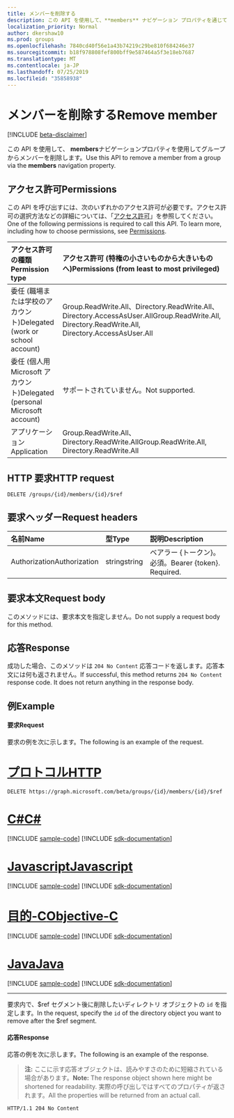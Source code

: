 ```yaml
---
title: メンバーを削除する
description: この API を使用して、**members** ナビゲーション プロパティを通じて Office 365 のグループ、セキュリティ グループ、メールが有効なセキュリティ グループからメンバーを削除できます。ユーザーや他のグループを削除できます。
localization_priority: Normal
author: dkershaw10
ms.prod: groups
ms.openlocfilehash: 7840cd40f56e1a43b74219c29be810f684246e37
ms.sourcegitcommit: b18f978808fef800bff9e587464a5f3e18eb7687
ms.translationtype: MT
ms.contentlocale: ja-JP
ms.lasthandoff: 07/25/2019
ms.locfileid: "35858938"
---
```

# <a name="remove-member"></a><span data-ttu-id="8b4ad-104">メンバーを削除する</span><span class="sxs-lookup"><span data-stu-id="8b4ad-104">Remove member</span></span>

[!INCLUDE [beta-disclaimer](../../includes/beta-disclaimer.md)]

<span data-ttu-id="8b4ad-105">この API を使用して、 **members**ナビゲーションプロパティを使用してグループからメンバーを削除します。</span><span class="sxs-lookup"><span data-stu-id="8b4ad-105">Use this API to remove a member from a group via the **members** navigation property.</span></span>

## <a name="permissions"></a><span data-ttu-id="8b4ad-106">アクセス許可</span><span class="sxs-lookup"><span data-stu-id="8b4ad-106">Permissions</span></span>
<span data-ttu-id="8b4ad-p102">この API を呼び出すには、次のいずれかのアクセス許可が必要です。アクセス許可の選択方法などの詳細については、「[アクセス許可](/graph/permissions-reference)」を参照してください。</span><span class="sxs-lookup"><span data-stu-id="8b4ad-p102">One of the following permissions is required to call this API. To learn more, including how to choose permissions, see [Permissions](/graph/permissions-reference).</span></span>

|<span data-ttu-id="8b4ad-109">アクセス許可の種類</span><span class="sxs-lookup"><span data-stu-id="8b4ad-109">Permission type</span></span>      | <span data-ttu-id="8b4ad-110">アクセス許可 (特権の小さいものから大きいものへ)</span><span class="sxs-lookup"><span data-stu-id="8b4ad-110">Permissions (from least to most privileged)</span></span>              |
|:--------------------|:---------------------------------------------------------|
|<span data-ttu-id="8b4ad-111">委任 (職場または学校のアカウント)</span><span class="sxs-lookup"><span data-stu-id="8b4ad-111">Delegated (work or school account)</span></span> | <span data-ttu-id="8b4ad-112">Group.ReadWrite.All、Directory.ReadWrite.All、Directory.AccessAsUser.All</span><span class="sxs-lookup"><span data-stu-id="8b4ad-112">Group.ReadWrite.All, Directory.ReadWrite.All, Directory.AccessAsUser.All</span></span> |
|<span data-ttu-id="8b4ad-113">委任 (個人用 Microsoft アカウント)</span><span class="sxs-lookup"><span data-stu-id="8b4ad-113">Delegated (personal Microsoft account)</span></span> | <span data-ttu-id="8b4ad-114">サポートされていません。</span><span class="sxs-lookup"><span data-stu-id="8b4ad-114">Not supported.</span></span> |
|<span data-ttu-id="8b4ad-115">アプリケーション</span><span class="sxs-lookup"><span data-stu-id="8b4ad-115">Application</span></span> | <span data-ttu-id="8b4ad-116">Group.ReadWrite.All、Directory.ReadWrite.All</span><span class="sxs-lookup"><span data-stu-id="8b4ad-116">Group.ReadWrite.All, Directory.ReadWrite.All</span></span> |

## <a name="http-request"></a><span data-ttu-id="8b4ad-117">HTTP 要求</span><span class="sxs-lookup"><span data-stu-id="8b4ad-117">HTTP request</span></span>
<!-- { "blockType": "ignored" } -->
```http
DELETE /groups/{id}/members/{id}/$ref
```

## <a name="request-headers"></a><span data-ttu-id="8b4ad-118">要求ヘッダー</span><span class="sxs-lookup"><span data-stu-id="8b4ad-118">Request headers</span></span>
| <span data-ttu-id="8b4ad-119">名前</span><span class="sxs-lookup"><span data-stu-id="8b4ad-119">Name</span></span>       | <span data-ttu-id="8b4ad-120">型</span><span class="sxs-lookup"><span data-stu-id="8b4ad-120">Type</span></span> | <span data-ttu-id="8b4ad-121">説明</span><span class="sxs-lookup"><span data-stu-id="8b4ad-121">Description</span></span>|
|:---------------|:--------|:----------|
| <span data-ttu-id="8b4ad-122">Authorization</span><span class="sxs-lookup"><span data-stu-id="8b4ad-122">Authorization</span></span>  | <span data-ttu-id="8b4ad-123">string</span><span class="sxs-lookup"><span data-stu-id="8b4ad-123">string</span></span>  | <span data-ttu-id="8b4ad-p103">ベアラー {トークン}。必須。</span><span class="sxs-lookup"><span data-stu-id="8b4ad-p103">Bearer {token}. Required.</span></span> |

## <a name="request-body"></a><span data-ttu-id="8b4ad-126">要求本文</span><span class="sxs-lookup"><span data-stu-id="8b4ad-126">Request body</span></span>
<span data-ttu-id="8b4ad-127">このメソッドには、要求本文を指定しません。</span><span class="sxs-lookup"><span data-stu-id="8b4ad-127">Do not supply a request body for this method.</span></span>

## <a name="response"></a><span data-ttu-id="8b4ad-128">応答</span><span class="sxs-lookup"><span data-stu-id="8b4ad-128">Response</span></span>
<span data-ttu-id="8b4ad-p104">成功した場合、このメソッドは `204 No Content` 応答コードを返します。応答本文には何も返されません。</span><span class="sxs-lookup"><span data-stu-id="8b4ad-p104">If successful, this method returns `204 No Content` response code. It does not return anything in the response body.</span></span>

## <a name="example"></a><span data-ttu-id="8b4ad-131">例</span><span class="sxs-lookup"><span data-stu-id="8b4ad-131">Example</span></span>
#### <a name="request"></a><span data-ttu-id="8b4ad-132">要求</span><span class="sxs-lookup"><span data-stu-id="8b4ad-132">Request</span></span>
<span data-ttu-id="8b4ad-133">要求の例を次に示します。</span><span class="sxs-lookup"><span data-stu-id="8b4ad-133">The following is an example of the request.</span></span>

# <a name="httptabhttp"></a>[<span data-ttu-id="8b4ad-134">プロトコル</span><span class="sxs-lookup"><span data-stu-id="8b4ad-134">HTTP</span></span>](#tab/http)
<!-- {
  "blockType": "request",
  "name": "delete_member_from_group"
}-->
```http
DELETE https://graph.microsoft.com/beta/groups/{id}/members/{id}/$ref
```
# <a name="ctabcsharp"></a>[<span data-ttu-id="8b4ad-135">C#</span><span class="sxs-lookup"><span data-stu-id="8b4ad-135">C#</span></span>](#tab/csharp)
[!INCLUDE [sample-code](../includes/snippets/csharp/delete-member-from-group-csharp-snippets.md)]
[!INCLUDE [sdk-documentation](../includes/snippets/snippets-sdk-documentation-link.md)]

# <a name="javascripttabjavascript"></a>[<span data-ttu-id="8b4ad-136">Javascript</span><span class="sxs-lookup"><span data-stu-id="8b4ad-136">Javascript</span></span>](#tab/javascript)
[!INCLUDE [sample-code](../includes/snippets/javascript/delete-member-from-group-javascript-snippets.md)]
[!INCLUDE [sdk-documentation](../includes/snippets/snippets-sdk-documentation-link.md)]

# <a name="objective-ctabobjc"></a>[<span data-ttu-id="8b4ad-137">目的-C</span><span class="sxs-lookup"><span data-stu-id="8b4ad-137">Objective-C</span></span>](#tab/objc)
[!INCLUDE [sample-code](../includes/snippets/objc/delete-member-from-group-objc-snippets.md)]
[!INCLUDE [sdk-documentation](../includes/snippets/snippets-sdk-documentation-link.md)]

# <a name="javatabjava"></a>[<span data-ttu-id="8b4ad-138">Java</span><span class="sxs-lookup"><span data-stu-id="8b4ad-138">Java</span></span>](#tab/java)
[!INCLUDE [sample-code](../includes/snippets/java/delete-member-from-group-java-snippets.md)]
[!INCLUDE [sdk-documentation](../includes/snippets/snippets-sdk-documentation-link.md)]

---

<span data-ttu-id="8b4ad-139">要求内で、$ref セグメント後に削除したいディレクトリ オブジェクトの `id` を指定します。</span><span class="sxs-lookup"><span data-stu-id="8b4ad-139">In the request, specify the `id` of the directory object you want to remove after the $ref segment.</span></span>

#### <a name="response"></a><span data-ttu-id="8b4ad-140">応答</span><span class="sxs-lookup"><span data-stu-id="8b4ad-140">Response</span></span>
<span data-ttu-id="8b4ad-141">応答の例を次に示します。</span><span class="sxs-lookup"><span data-stu-id="8b4ad-141">The following is an example of the response.</span></span>
><span data-ttu-id="8b4ad-142">**注:** ここに示す応答オブジェクトは、読みやすさのために短縮されている場合があります。</span><span class="sxs-lookup"><span data-stu-id="8b4ad-142">**Note:** The response object shown here might be shortened for readability.</span></span> <span data-ttu-id="8b4ad-143">実際の呼び出しではすべてのプロパティが返されます。</span><span class="sxs-lookup"><span data-stu-id="8b4ad-143">All the properties will be returned from an actual call.</span></span>
<!-- {
  "blockType": "response",
  "truncated": true,
  "@odata.type": "microsoft.graph.directoryObject"
} -->
```http
HTTP/1.1 204 No Content
```

<!-- uuid: 8fcb5dbc-d5aa-4681-8e31-b001d5168d79
2015-10-25 14:57:30 UTC -->
<!--
{
  "type": "#page.annotation",
  "description": "Create member",
  "keywords": "",
  "section": "documentation",
  "tocPath": "",
  "suppressions": [
  ]
}
-->

